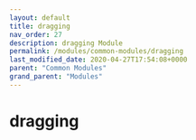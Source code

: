 ```yaml
---
layout: default
title: dragging 
nav_order: 27
description: dragging Module
permalink: /modules/common-modules/dragging
last_modified_date: 2020-04-27T17:54:08+0000
parent: "Common Modules"
grand_parent: "Modules"
---
```


# dragging